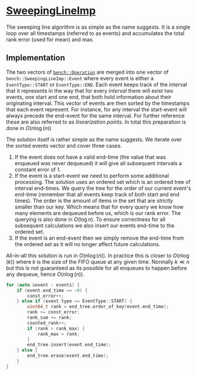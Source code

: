 # [SweepingLineImp](../../src/impl/SweepingLineImp.cpp)

The sweeping line algorithm is as simple as the name suggests. It is a single loop over all timestamps (referred to as events) and accumulates the total rank error (used for mean) and max.

## Implementation
The two vectors of [`bench::Operation`](../../inc/bench/Operation.h) are merged into one vector of `bench::SweepingLineImp::Event` where every event is either a `EventType::START` or `EventType::END`. Each event keeps track of the interval that it represents in the way that for every *interval* there will exist two events, one start and one end, that both hold information about their originating interval. This vector of events are then sorted by the timestamps that each event represent. For instance, for any interval the start-event will always precede the end-event for the same interval. For further reference these are also referred to as *linearization points*. In total this preparation is done in $O(n\log(n))$

The solution itself is rather simple as the name suggests. We iterate over the sorted events vector and cover three cases. 
1) If the event does not have a valid end-time (the value that was enqueued was never dequeued) it will give all subsequent intervals a constant error of $1$.
2) If the event is a start-event we need to perform some additional processing. The solution uses an ordered set which is an ordered tree of interval end-times. We query the tree for the order of our current event's end-time (remember that all events keep track of both start and end times). The order is the amount of items in the set that are *strictly* smaller than our key. Which means that for every query we know how many elements are dequeued before us, which is our rank error. The querying is also done in $O(\log n)$. To ensure correctness for all subsequent calculations we also insert our events end-time to the ordered set.
3) If the event is an end-event then we simply remove the end-time from the ordered set as it will no longer affect future calculations.

All-in-all this solution is run in $O(n\log(n))$. In practice this is closer to $O(n\log(k))$ where $k$ is the size of the FIFO queue at any given time. Normally $k\ll n$ but this is not guaranteed as its possible for all enqueues to happen before any dequeue, hence $O(n\log(n))$.

```cpp
for (auto &event : events) {
	if (event.end_time == ~0) {
		const_error++;
	} else if (event.type == EventType::START) {
		uint64_t rank = end_tree.order_of_key(event.end_time);
		rank += const_error;
		rank_sum += rank;
		counted_rank++;
		if (rank > rank_max) {
			rank_max = rank;
		}
		end_tree.insert(event.end_time);
	} else {
		end_tree.erase(event.end_time);
	}
}
```